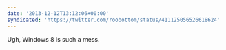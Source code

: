 ```yaml
---
date: '2013-12-12T13:12:06+00:00'
syndicated: 'https://twitter.com/roobottom/status/411125056526618624'
---
```

Ugh, Windows 8 is such a mess.
